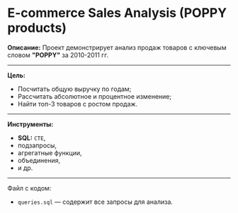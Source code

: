 # E-commerce Sales Analysis (POPPY products)

**Описание:**
Проект демонстрирует анализ продаж товаров с ключевым словом **"POPPY"** за 2010-2011 гг.

---

**Цель:**
- Посчитать общую выручку по годам;
- Рассчитать абсолютное и процентное изменение;
- Найти топ-3 товаров с ростом продаж.

---

**Инструменты:**
- **SQL:** `CTE`,
- подзапросы, 
- агрегатные функции, 
- объединения, 
- и др.

---

Файл с кодом:
- `queries.sql` — содержит все запросы для анализа.
